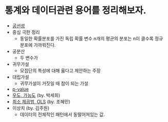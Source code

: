 # 통계와 데이터관련 용어를 정리해보자.

- [공선성](./Dict/collinearity.md)  
- 중심 극한 정리  
    + 동일한 확률분포를 가진 독립 확률 변수 n개의 평균의 분포는 n이 클수록 정규분포에 가까워진다.  
- 공분산
    + 두 변수가 
- 귀무가설  
    + 모집단의 특성에 대해 옳다고 제안하는 주장
- 대립가설  
    + 귀무가설이 거짓일 때 참이 되는 가설
- [p-value](./Dict/p_value.md)
- [우도, 가능도](./Dict/likelihood.md) (by. 박세희)
- [최소 제곱법, OLS](./Dict/OLS.md) (by. 조혜민)
- 이상치 (by. 김주원)  
    + 데이터의 전체적인 패턴에서 동떨어져있는 값. 